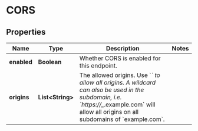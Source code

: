 

# CORS


## Properties

| Name | Type | Description | Notes |
|------------ | ------------- | ------------- | -------------|
|**enabled** | **Boolean** | Whether CORS is enabled for this endpoint. |  |
|**origins** | **List&lt;String&gt;** | The allowed origins. Use &#x60;*&#x60; to allow all origins. A wildcard can also be used in the subdomain, i.e. &#x60;https://_*.example.com&#x60; will allow all origins on all subdomains of &#x60;example.com&#x60;. |  |



